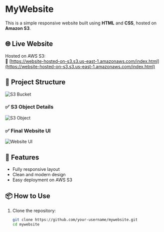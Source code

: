 # MyWebsite

This is a simple responsive website built using **HTML** and **CSS**, hosted on **Amazon S3**.

## 🌐 Live Website

Hosted on AWS S3:  
🔗 [https://website-hosted-on-s3.s3.us-east-1.amazonaws.com/index.html](https://website-hosted-on-s3.s3.us-east-1.amazonaws.com/index.html)

## 📁 Project Structure

![S3 Bucket](assets/web.PNG)

### ✅ S3 Object Details
![S3 Object](assets/web2.PNG)

### ✅ Final Website UI
![Website UI](assets/web3.PNG)

## 🚀 Features

- Fully responsive layout
- Clean and modern design
- Easy deployment on AWS S3

## 📦 How to Use

1. Clone the repository:
   ```bash
   git clone https://github.com/your-username/mywebsite.git
   cd mywebsite
